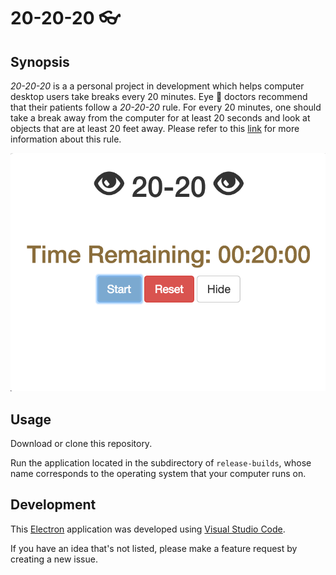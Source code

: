 # 20-20-20 :eyeglasses:

## Synopsis

*20-20-20* is a a personal project in development which helps computer desktop
users take breaks every 20 minutes. Eye :eyes: doctors recommend that their
patients follow a *20-20-20* rule. For every 20 minutes, one should take a
break away from the computer for at least 20 seconds and look at objects that
are at least 20 feet away. Please refer to this
[link](http://www.healthline.com/health/eye-health/20-20-20-rule) for more
information about this rule.

![20-20-20](hub/window.png "20-20-20 App")

## Usage

Download or clone this repository.

Run the application located in the subdirectory of `release-builds`, whose name
corresponds to the operating system that your computer runs on.

## Development

This [Electron](https://electron.atom.io/) application was developed using
[Visual Studio Code](https://code.visualstudio.com/).

If you have an idea that's not listed, please make a feature request by
creating a new issue.
